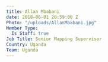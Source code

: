 ```yaml
---
title: Allan Mbabani
date: 2018-06-01 20:59:00 Z
Photo: "/uploads/AllanMbabani.jpg"
Member Type:
  Is Staff: true
Job Title: Senior Mapping Supervisor
Country: Uganda
Team: Uganda
---
```


